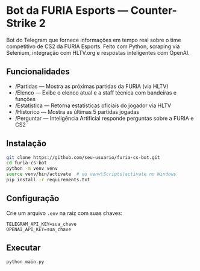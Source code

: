 # Bot da FURIA Esports — Counter-Strike 2

Bot do Telegram que fornece informações em tempo real sobre o time competitivo de CS2 da FURIA Esports. Feito com Python, scraping via Selenium, integração com HLTV.org e respostas inteligentes com OpenAI.

## Funcionalidades
- /Partidas — Mostra as próximas partidas da FURIA (via HLTV)
- /Elenco — Exibe o elenco atual e a staff técnica com bandeiras e funções
- /Estatistica <jogador> — Retorna estatísticas oficiais do jogador via HLTV
- /Historico — Mostra as últimas 5 partidas jogadas
- /Perguntar <sua pergunta> — Inteligência Artificial responde perguntas sobre a FURIA e CS2

## Instalação
```bash
git clone https://github.com/seu-usuario/furia-cs-bot.git
cd furia-cs-bot
python -m venv venv
source venv/bin/activate  # ou venv\Scripts\activate no Windows
pip install -r requirements.txt
```

## Configuração
Crie um arquivo `.env` na raiz com suas chaves:
```
TELEGRAM_API_KEY=sua_chave
OPENAI_API_KEY=sua_chave
```

## Executar
```bash
python main.py
```
